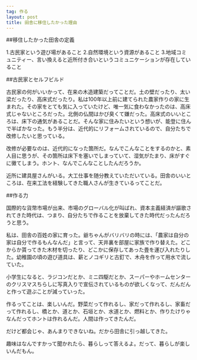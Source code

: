 ```yaml
---
tag: 作る
layout: post
title: 田舎に移住したかった理由
---
```


##移住したかった田舎の定義

1.古民家という遊び場があること
2.自然環境という資源があること
3.地域コミュニティー、言い換えると近所付き合いというコミュニケーションが存在していること


##古民家とセルフビルド

古民家の何がいいかって、在来の木造建築だってことだ。土の壁だったり、太い梁だったり、高床式だったり。私は100年以上前に建てられた農家作りの家に生まれた。その家をとても気に入っていたけど、唯一気に食わなかったのは、高床式じゃないところだった。北側の仏間はかび臭くて嫌だった。高床式のいいところは、床下の通気があることだ。そんな家に住みたいという想いが、能登に住んで半ばかなった。もう半分は、近代的にリフォームされているので、自分たちで改修したいと思っている。

改修が必要なのは、近代的になった箇所だ。なんでこんなことをするのかと、素人目に思うが、その箇所は床下を塞いでしまっていて、湿気がたまり、床がすぐに黴てしまう。ホント、なんでこんなことしたんだろうか。

近所に建具屋さんがいる。大工仕事を随分教えていただいている。田舎のいいところは、在来工法を経験してきた職人さんが生きているってことだ。



##作る力

国際的な貨幣市場が出来、市場のグローバル化が叫ばれ、資本主義経済が謳歌されてきた時代は、つまり、自分たちで作ることを放棄してきた時代だったんだろうと思う。

私は、田舎の百姓の家に育った。爺ちゃんがバリバリの時には、「農家は自分の家は自分で作るもんなんだ」と言って、天井裏を部屋に家族で作り替えた。どこからか貰ってきた木材を切ったり、どこかに保存してあった畳を運び入れたりした。幼稚園の頃の遊び道具は、薪とノコギリと古釘で、木舟を作って用水で流していた。

小学生になると、ラジコンだとか、ミニ四駆だとか、スーパーやホームセンターのクリスマスちらしに写真入りで宣伝されているものが欲しくなって、だんだんと作って遊ぶことが減っていった。

作るってことは、楽しいんだ。野菜だって作れるし、家だって作れるし、家畜だって作れるし、橋とか、道とか、石垣とか、水道とか、燃料とか、作りたけりゃなんだってホントは作れるんだ。人間は作ってきたんだ。

だけど都会じゃ、あんまりできないね。だから田舎に引っ越してきた。

趣味はなんですかって聞かれたら、暮らしって答えるよ。だって、暮らしが楽しいんだもん。

